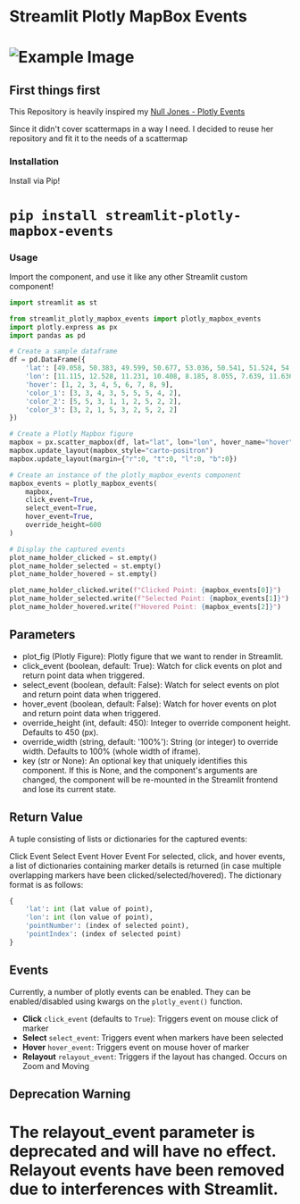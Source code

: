 # Streamlit Plotly MapBox Events



![Example Image](https://github.com/reyemb/streamlit-plotly-mapbox-events/blob/main/example.gif)
=======

## First things first

This Repository is heavily inspired my [Null Jones - Plotly Events](https://github.com/null-jones/streamlit-plotly-events)

Since it didn't cover scattermaps in a way I need. I decided to reuse her repository and fit it to the needs of a scattermap

### Installation

Install via Pip!

```pip install streamlit-plotly-mapbox-events```
=======


### Usage

Import the component, and use it like any other Streamlit custom component!
```python
import streamlit as st

from streamlit_plotly_mapbox_events import plotly_mapbox_events
import plotly.express as px
import pandas as pd

# Create a sample dataframe
df = pd.DataFrame({
    'lat': [49.058, 50.383, 49.599, 50.677, 53.036, 50.541, 51.524, 54.992, 49.88],
    'lon': [11.115, 12.528, 11.231, 10.408, 8.185, 8.055, 7.639, 11.636, 7.678],
    'hover': [1, 2, 3, 4, 5, 6, 7, 8, 9],
    'color_1': [3, 3, 4, 3, 5, 5, 5, 4, 2],
    'color_2': [5, 5, 3, 1, 1, 2, 5, 2, 2],
    'color_3': [3, 2, 1, 5, 3, 2, 5, 2, 2]
})

# Create a Plotly Mapbox figure
mapbox = px.scatter_mapbox(df, lat="lat", lon="lon", hover_name="hover", zoom=5.5, height=600)
mapbox.update_layout(mapbox_style="carto-positron")
mapbox.update_layout(margin={"r":0, "t":0, "l":0, "b":0})

# Create an instance of the plotly_mapbox_events component
mapbox_events = plotly_mapbox_events(
    mapbox,
    click_event=True,
    select_event=True,
    hover_event=True,
    override_height=600
)

# Display the captured events
plot_name_holder_clicked = st.empty()
plot_name_holder_selected = st.empty()
plot_name_holder_hovered = st.empty()

plot_name_holder_clicked.write(f"Clicked Point: {mapbox_events[0]}")
plot_name_holder_selected.write(f"Selected Point: {mapbox_events[1]}")
plot_name_holder_hovered.write(f"Hovered Point: {mapbox_events[2]}")
```

## Parameters
- plot_fig (Plotly Figure): Plotly figure that we want to render in Streamlit.
- click_event (boolean, default: True): Watch for click events on plot and return point data when triggered.
- select_event (boolean, default: False): Watch for select events on plot and return point data when triggered.
- hover_event (boolean, default: False): Watch for hover events on plot and return point data when triggered.
- override_height (int, default: 450): Integer to override component height. Defaults to 450 (px).
- override_width (string, default: '100%'): String (or integer) to override width. Defaults to 100% (whole width of iframe).
- key (str or None): An optional key that uniquely identifies this component. If this is None, and the component's arguments are changed, the component will be re-mounted in the Streamlit frontend and lose its current state.


## Return Value

A tuple consisting of lists or dictionaries for the captured events:

Click Event
Select Event
Hover Event
For selected, click, and hover events, a list of dictionaries containing marker details is returned (in case multiple overlapping markers have been clicked/selected/hovered). The dictionary format is as follows:
```python
{
    'lat': int (lat value of point),
    'lon': int (lon value of point),
    'pointNumber': (index of selected point),
    'pointIndex': (index of selected point)
}
```

## Events
Currently, a number of plotly events can be enabled.  They can be enabled/disabled using kwargs on the `plotly_event()` function.
- **Click** `click_event` (defaults to `True`): Triggers event on mouse click of marker
- **Select** `select_event`: Triggers event when markers have been selected
- **Hover** `hover_event`: Triggers event on mouse hover of marker
- **Relayout** `relayout_event`: Triggers if the layout has changed. Occurs on Zoom and Moving

## Deprecation Warning
The relayout_event parameter is deprecated and will have no effect. Relayout events have been removed due to interferences with Streamlit.
=======

